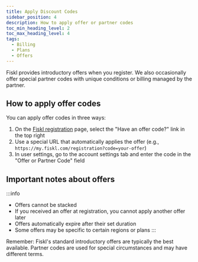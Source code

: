 ```yaml
---
title: Apply Discount Codes
sidebar_position: 4
description: How to apply offer or partner codes
toc_min_heading_level: 2
toc_max_heading_level: 4
tags:
  - Billing
  - Plans
  - Offers
---
```


Fiskl provides introductory offers when you register. We also occasionally offer special partner codes with unique conditions or billing managed by the partner.

## How to apply offer codes

You can apply offer codes in three ways:

1. On the [Fiskl registration](https://my.fiskl.com/registration) page, select the "Have an offer code?" link in the top right
2. Use a special URL that automatically applies the offer (e.g., `https://my.fiskl.com/registration?code=your-offer`)
3. In user settings, go to the account settings tab and enter the code in the "Offer or Partner Code" field

## Important notes about offers

:::info
- Offers cannot be stacked
- If you received an offer at registration, you cannot apply another offer later
- Offers automatically expire after their set duration
- Some offers may be specific to certain regions or plans
:::

Remember: Fiskl's standard introductory offers are typically the best available. Partner codes are used for special circumstances and may have different terms.
